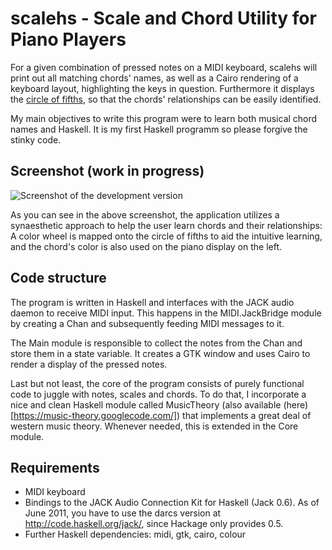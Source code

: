 scalehs - Scale and Chord Utility for Piano Players
===================================================

For a given combination of pressed notes on a MIDI keyboard, scalehs will
print out all matching chords' names, as well as a Cairo rendering of a keyboard layout, highlighting the keys in question. Furthermore it displays the [circle of fifths](http://en.wikipedia.org/wiki/Circle_of_fifths), so that the chords' relationships can be easily identified.

My main objectives to write this program were to learn both musical chord names and Haskell. It is my first Haskell programm so please forgive the stinky code.

Screenshot (work in progress)
---------------------------------

![Screenshot of the development version](/lordi/scalehs/raw/master/screenshot.png)

As you can see in the above screenshot, the application utilizes a synaesthetic approach to help the user learn chords and their relationships: A color wheel is mapped onto the circle of fifths to aid the intuitive learning, and the chord's color is also used on the piano display on the left.

Code structure
--------------

The program is written in Haskell and interfaces with the JACK audio daemon to
receive MIDI input. This happens in the MIDI.JackBridge module by creating a
Chan and subsequently feeding MIDI messages to it.

The Main module is responsible to collect the notes from the Chan and store
them in a state variable. It creates a GTK window and uses Cairo to render a
display of the pressed notes.

Last but not least, the core of the program consists of purely functional code
to juggle with notes, scales and chords. To do that, I incorporate a nice and
clean Haskell module called MusicTheory (also available (here)[https://music-theory.googlecode.com/])
that implements a great deal of western music theory. Whenever needed, this
is extended in the Core module.

Requirements
------------

 * MIDI keyboard
 * Bindings to the JACK Audio Connection Kit for Haskell (Jack 0.6). As of
   June 2011, you have to use the darcs version at
   http://code.haskell.org/jack/, since Hackage only provides 0.5.
 * Further Haskell dependencies: midi, gtk, cairo, colour

